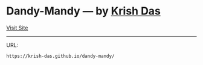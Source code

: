 # Dandy-Mandy — by [Krish Das](https://github.com/Krish-Das)

[Visit Site](https://krish-das.github.io/dandy-mandy/)

<hr>

URL:

```html
https://krish-das.github.io/dandy-mandy/
```
